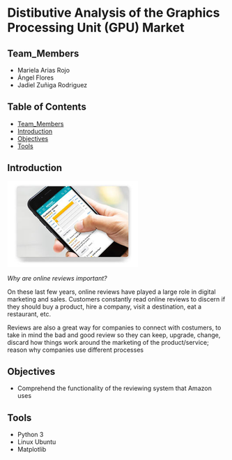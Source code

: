 # Distibutive Analysis of the Graphics Processing Unit (GPU) Market

## Team_Members
* Mariela Arias Rojo
* Ángel Flores
* Jadiel Zuñiga Rodriguez

## Table of Contents
* [Team_Members](#Team_Members)
* [Introduction](#Introduction)
* [Objectives](#Objectives)
* [Tools](#Tools)


## Introduction


![Alt text](https://github.com/JZRodriguez/distributive_computing_project/blob/main/amazon-reviews-smartphone.jpg 'Reviews')

*Why are online reviews important?*

On these last few years, online reviews have played a large role in digital marketing and sales. Customers constantly read online reviews to discern if they should buy a product, hire a company, visit a destination, eat a restaurant, etc.

Reviews are also a great way for companies to connect with costumers, to take in mind the bad and good review so they can keep, upgrade, change, discard how things work around the marketing of the product/service; reason why companies use different processes


## Objectives
* Comprehend the functionality of the reviewing system that Amazon uses

## Tools
* Python 3
* Linux Ubuntu
* Matplotlib
